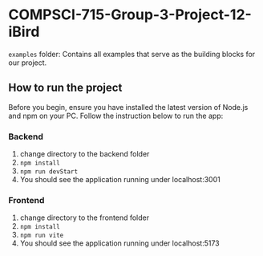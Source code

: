 # COMPSCI-715-Group-3-Project-12-iBird

`examples` folder: Contains all examples that serve as the building blocks for our project.

## How to run the project
Before you begin, ensure you have installed the latest version of Node.js and npm on your PC. Follow the instruction below to run the app:

### Backend
1. change directory to the backend folder
2. `npm install`
3. `npm run devStart`
4. You should see the application running under localhost:3001

### Frontend
1. change directory to the frontend folder
2. `npm install`
3. `npm run vite`
4. You should see the application running under localhost:5173